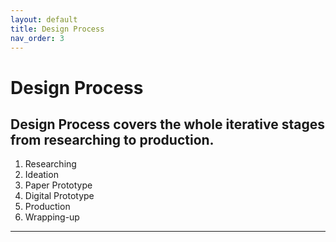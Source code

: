 ```yaml
---
layout: default
title: Design Process
nav_order: 3
---
```


# Design Process

## Design Process covers the whole iterative stages from researching to production.

1. Researching
2. Ideation
3. Paper Prototype
4. Digital Prototype
5. Production
6. Wrapping-up
---



